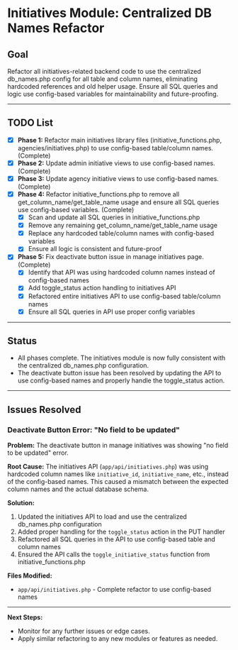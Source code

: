 # Initiatives Module: Centralized DB Names Refactor

## Goal
Refactor all initiatives-related backend code to use the centralized db_names.php config for all table and column names, eliminating hardcoded references and old helper usage. Ensure all SQL queries and logic use config-based variables for maintainability and future-proofing.

---

## TODO List

- [x] **Phase 1:** Refactor main initiatives library files (initiative_functions.php, agencies/initiatives.php) to use config-based table/column names. (Complete)
- [x] **Phase 2:** Update admin initiative views to use config-based names. (Complete)
- [x] **Phase 3:** Update agency initiative views to use config-based names. (Complete)
- [x] **Phase 4:** Refactor initiative_functions.php to remove all get_column_name/get_table_name usage and ensure all SQL queries use config-based variables. (Complete)
    - [x] Scan and update all SQL queries in initiative_functions.php
    - [x] Remove any remaining get_column_name/get_table_name usage
    - [x] Replace any hardcoded table/column names with config-based variables
    - [x] Ensure all logic is consistent and future-proof
- [x] **Phase 5:** Fix deactivate button issue in manage initiatives page. (Complete)
    - [x] Identify that API was using hardcoded column names instead of config-based names
    - [x] Add toggle_status action handling to initiatives API
    - [x] Refactored entire initiatives API to use config-based table/column names
    - [x] Ensure all SQL queries in API use proper config variables

---

## Status

- All phases complete. The initiatives module is now fully consistent with the centralized db_names.php configuration.
- The deactivate button issue has been resolved by updating the API to use config-based names and properly handle the toggle_status action.

---

## Issues Resolved

### Deactivate Button Error: "No field to be updated"
**Problem:** The deactivate button in manage initiatives was showing "no field to be updated" error.

**Root Cause:** The initiatives API (`app/api/initiatives.php`) was using hardcoded column names like `initiative_id`, `initiative_name`, etc., instead of the config-based names. This caused a mismatch between the expected column names and the actual database schema.

**Solution:** 
1. Updated the initiatives API to load and use the centralized db_names.php configuration
2. Added proper handling for the `toggle_status` action in the PUT handler
3. Refactored all SQL queries in the API to use config-based table and column names
4. Ensured the API calls the `toggle_initiative_status` function from initiative_functions.php

**Files Modified:**
- `app/api/initiatives.php` - Complete refactor to use config-based names

---

**Next Steps:**
- Monitor for any further issues or edge cases.
- Apply similar refactoring to any new modules or features as needed. 